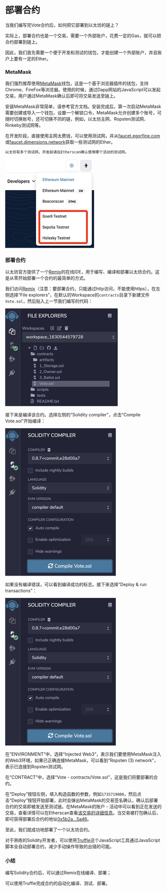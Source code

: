 # 部署合约

当我们编写完Vote合约后，如何把它部署到以太坊的链上？

实际上，部署合约也是一个交易，需要一个外部账户，花费一定的Gas，就可以把合约部署到链上。

因此，我们首先需要一个便于开发和测试的钱包，才能创建一个外部账户，并且账户上要有一定的Ether。

### MetaMask

我们强烈推荐使用[MetaMask](https://metamask.io/)钱包，这是一个基于浏览器插件的钱包，支持Chrome、FireFox等浏览器。使用的时候，通过Dapp网站的JavaScript可以发起交易，用户通过MetaMask确认后即可将交易发送至链上。

安装MetaMask非常简单，请参考官方文档。安装完成后，第一次启动MetaMask需要创建或导入一个钱包，设置一个解锁口令，MetaMask允许创建多个账号，可随时切换账号，还可切换不同的链，例如，以太坊主网、Ropsten测试网、Rinkeby测试网等。

在开发阶段，直接使用主网太费钱，可以使用测试网，并从[faucet.egorfine.com](https://faucet.egorfine.com/)或[faucet.dimensions.network](https://faucet.dimensions.network)获取一些测试网的Ether。

```alert type=warning title=注意
以太坊有多个测试网，开发前请在Etherscan确认使用哪个活动的测试网。
```

![Testnets](testnet-list.png)

### 部署合约

以太坊官方提供了一个[Remix](http://remix.ethereum.org/)的在线IDE，用于编写、编译和部署以太坊合约。这是从零开始部署一个合约的最简单的方式。

我们访问[Remix](http://remix.ethereum.org/)（注意：要部署合约，只能通过http访问，不能使用https），在左侧选择“File explorers”，在默认的Workspace的`contracts`目录下新建文件`Vote.sol`，然后贴入上一节我们编写的代码：

![remix-file](remix-file.jpg)

接下来是编译该合约。选择左侧的“Solidity compiler”，点击“Compile Vote.sol”开始编译：

![remix-compile](remix-compile.jpg)

如果没有编译错误，可以看到编译成功的标志。接下来选择“Deploy & run transactions”：

![remix-deploy](remix-deploy.jpg)

在“ENVIRONMENT”中，选择“Injected Web3”，表示我们要使用MetaMask注入的Web3环境，如果已正确连接MetaMask，可以看到“Ropsten (3) network”，表示已连接到Ropsten测试网。

在“CONTRACT”中，选择“Vote - contracts/Vote.sol”，这是我们将要部署的合约。

在“Deploy”按钮左侧，填入构造函数的参数，例如`1735719000`，然后点击“Deploy”按钮开始部署，此时会弹出MetaMask的交易签名确认，确认后部署合约的交易即被发送至测试链。在MetaMask的账户 - 活动中可以看到正在发送的交易，查看详情可以在Etherscan查看[该交易的详细信息](https://ropsten.etherscan.io/tx/0xcc2b6bf94b95c1a3d26066310ffa28f28910c6997154f73c5385c7ac1b551233)。当交易被打包确认后，即可获得部署后合约的地址[0x5b2a...5a46](https://ropsten.etherscan.io/address/0x5b2a057e1db47463695b4629114cbdae99235a46)。

至此，我们就成功地部署了一个以太坊合约。

对于熟练的Solidity开发者，可以使用[Truffle](https://www.trufflesuite.com/)这个JavaScript工具通过JavaScript脚本全自动部署合约，减少手动操作导致的出错的可能。

### 小结

编写Solidity合约后，可以通过Remix在线编译、部署；

可以使用Truffle完成合约的自动化编译、测试、部署。
